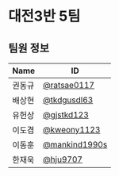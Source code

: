 # 대전3반 5팀

## 팀원 정보

<!-- prettier-ignore -->
| Name | ID |
| --- | --- |
| 권동규 | [@ratsae0117](https://lab.ssafy.com/ratsae0117) |
| 배상현 | [@tkdgusdl63](https://lab.ssafy.com/tkdgusdl63) |
| 유헌상 | [@gjstkd123](https://lab.ssafy.com/gjstkd123) |
| 이도겸 | [@kweony1123](https://lab.ssafy.com/kweony1123) |
| 이동훈 | [@mankind1990s](https://lab.ssafy.com/mankind1990s) |
| 한재욱 | [@hju9707](https://lab.ssafy.com/hju9707) |

